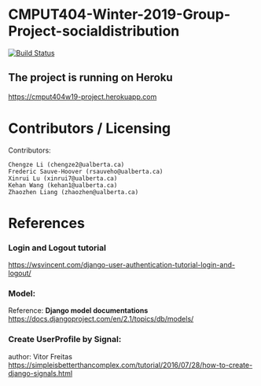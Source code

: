 CMPUT404-Winter-2019-Group-Project-socialdistribution
===================================
[![Build Status](https://travis-ci.org/cmput404w19-project/group-project.svg?branch=master)](https://travis-ci.org/cmput404w19-project/group-project)


## The project is running on Heroku
https://cmput404w19-project.herokuapp.com



Contributors / Licensing
========================

Contributors:
  
    Chengze Li (chengze2@ualberta.ca)
    Frederic Sauve-Hoover (rsauveho@ualberta.ca)
    Xinrui Lu (xinrui7@ualberta.ca)
    Kehan Wang (kehan1@ualberta.ca)
    Zhaozhen Liang (zhaozhen@ualberta.ca)


# References
### Login and Logout tutorial
https://wsvincent.com/django-user-authentication-tutorial-login-and-logout/
### Model: 
Reference: **Django model documentations**
https://docs.djangoproject.com/en/2.1/topics/db/models/ 
### Create UserProfile by Signal:
author: Vitor Freitas
https://simpleisbetterthancomplex.com/tutorial/2016/07/28/how-to-create-django-signals.html
